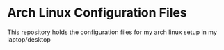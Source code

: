 # Arch Linux Configuration Files

This repository holds the configuration files for my arch linux setup
in my laptop/desktop
